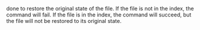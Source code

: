done to restore the original state of the file.  If the file is not in the index, the command will fail. If the file is in the index, the command will succeed, but the file will not be restored to its original state.